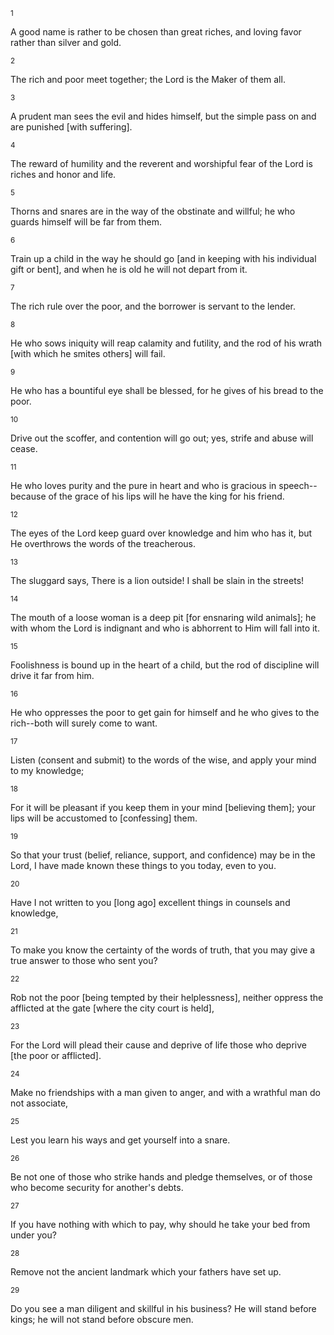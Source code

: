 <sup>1</sup> 

A good name is rather to be chosen than great riches, and loving favor rather than silver and gold. 

<sup>2</sup> 

The rich and poor meet together; the Lord is the Maker of them all. 

<sup>3</sup> 

A prudent man sees the evil and hides himself, but the simple pass on and are punished [with suffering]. 

<sup>4</sup> 

The reward of humility and the reverent and worshipful fear of the Lord is riches and honor and life. 

<sup>5</sup> 

Thorns and snares are in the way of the obstinate and willful; he who guards himself will be far from them. 

<sup>6</sup> 

Train up a child in the way he should go [and in keeping with his individual gift or bent], and when he is old he will not depart from it. 

<sup>7</sup> 

The rich rule over the poor, and the borrower is servant to the lender. 

<sup>8</sup> 

He who sows iniquity will reap calamity and futility, and the rod of his wrath [with which he smites others] will fail. 

<sup>9</sup> 

He who has a bountiful eye shall be blessed, for he gives of his bread to the poor. 

<sup>10</sup> 

Drive out the scoffer, and contention will go out; yes, strife and abuse will cease. 

<sup>11</sup> 

He who loves purity and the pure in heart and who is gracious in speech--because of the grace of his lips will he have the king for his friend. 

<sup>12</sup> 

The eyes of the Lord keep guard over knowledge and him who has it, but He overthrows the words of the treacherous. 

<sup>13</sup> 

The sluggard says, There is a lion outside! I shall be slain in the streets! 

<sup>14</sup> 

The mouth of a loose woman is a deep pit [for ensnaring wild animals]; he with whom the Lord is indignant and who is abhorrent to Him will fall into it. 

<sup>15</sup> 

Foolishness is bound up in the heart of a child, but the rod of discipline will drive it far from him. 

<sup>16</sup> 

He who oppresses the poor to get gain for himself and he who gives to the rich--both will surely come to want. 

<sup>17</sup> 

Listen (consent and submit) to the words of the wise, and apply your mind to my knowledge; 

<sup>18</sup> 

For it will be pleasant if you keep them in your mind [believing them]; your lips will be accustomed to [confessing] them. 

<sup>19</sup> 

So that your trust (belief, reliance, support, and confidence) may be in the Lord, I have made known these things to you today, even to you. 

<sup>20</sup> 

Have I not written to you [long ago] excellent things in counsels and knowledge, 

<sup>21</sup> 

To make you know the certainty of the words of truth, that you may give a true answer to those who sent you? 

<sup>22</sup> 

Rob not the poor [being tempted by their helplessness], neither oppress the afflicted at the gate [where the city court is held], 

<sup>23</sup> 

For the Lord will plead their cause and deprive of life those who deprive [the poor or afflicted]. 

<sup>24</sup> 

Make no friendships with a man given to anger, and with a wrathful man do not associate, 

<sup>25</sup> 

Lest you learn his ways and get yourself into a snare. 

<sup>26</sup> 

Be not one of those who strike hands and pledge themselves, or of those who become security for another's debts. 

<sup>27</sup> 

If you have nothing with which to pay, why should he take your bed from under you? 

<sup>28</sup> 

Remove not the ancient landmark which your fathers have set up. 

<sup>29</sup> 

Do you see a man diligent and skillful in his business? He will stand before kings; he will not stand before obscure men.